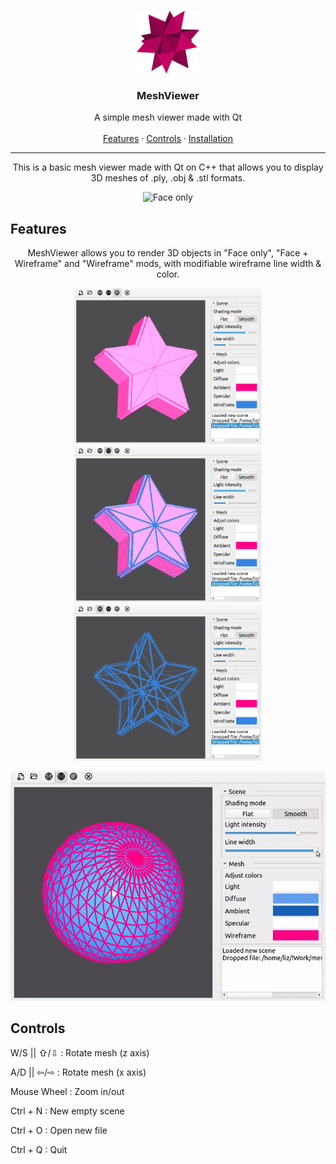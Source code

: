 <br />
<p align="center">
  <a href="">
    <img src="readme/logo.png" alt="Logo" width="100" height="100">
  </a>
  <h3 align="center">MeshViewer</h3>
   <p align="center">
      A simple mesh viewer made with Qt
      <br> <br>
      <a href="#features">Features</a>
      ·
      <a href="#controls">Controls</a>
      ·
      <a href="#features">Installation</a>
    </p>
</p>
<hr height="1">
<p align="center">
This is a basic mesh viewer made with Qt on C++ that allows you to display 3D meshes of .ply, .obj & .stl formats.
  <p align="center">
    <img src="readme/spin.gif" alt="Face only">
  </p>
</p>

## Features
<p align="center">
MeshViewer allows you to render 3D objects in "Face only", "Face + Wireframe" and "Wireframe" mods, with modifiable wireframe line width & color.
  <p align="center">
    <img src="readme/modes-face.png" alt="Face only" width="300" height="250">
    <img src="readme/modes-facewf.png" alt="Face + Wireframe" width="300" height="250">
    <img src="readme/modes-wf.png" alt="Wireframe only" width="300" height="250">
  </p>
  <p align="center">
    <img src="readme/linewidth.gif" alt="Face only">
  </p>
</p>

## Controls
<p align="center">
  <p>W/S || ⇧/⇩	: Rotate mesh (z axis)</p>
  <p>A/D || ⇦/⇨	: Rotate mesh (x axis)</p>
  <p>Mouse Wheel	: Zoom in/out</p>
  <p>Ctrl + N	  : New empty scene</p>
  <p>Ctrl + O	  : Open new file</p>
  <p>Ctrl + Q	  : Quit</p>
</p>

